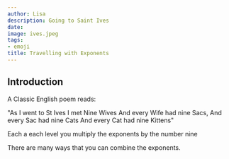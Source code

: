 ```yaml
---
author: Lisa
description: Going to Saint Ives
date: 
image: ives.jpeg
tags:
- emoji
title: Travelling with Exponents
---
```


## Introduction

A Classic English poem reads:

"As I went to St Ives
I met Nine Wives
And every Wife had nine Sacs,
And every Sac had nine Cats
And every Cat had nine Kittens"

Each a each level you multiply the exponents by the number nine

There are many ways that you can combine the exponents.